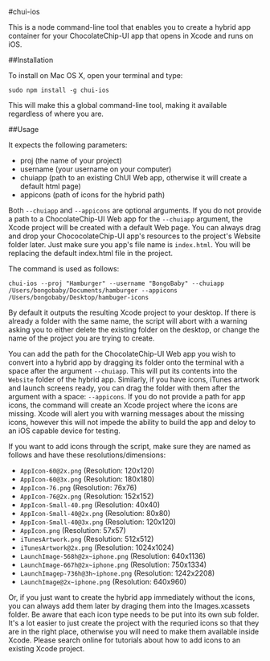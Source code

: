 #chui-ios

This is a node command-line tool that enables you to create a hybrid app container for your ChocolateChip-UI app that opens in Xcode and runs on iOS. 

##Installation

To install on Mac OS X, open your terminal and type:

```
sudo npm install -g chui-ios
```

This will make this a global command-line tool, making it available regardless of where you are.

##Usage

It expects the following parameters:

- proj (the name of your project)
- username (your username on your computer)
- chuiapp (path to an existing ChUI Web app, otherwise it will create a default html page)
- appicons (path of icons for the hybrid path)

Both `--chuiapp` and `--appicons` are optional arguments. If you do not provide a path to a ChocolateChip-UI Web app for the `--chuiapp` argument, the Xcode project will be created with a default Web page. You can always drag and drop your ChococolateChip-UI app's resources to the project's Website folder later. Just make sure you app's file name is `index.html`. You will be replacing the default index.html file in the project.

The command is used as follows:

    chui-ios --proj "Hamburger" --username "BongoBaby" --chuiapp /Users/bongobaby/Documents/hamburger --appicons /Users/bongobaby/Desktop/hambuger-icons


By default it outputs the resulting Xcode project to your desktop. If there is already a folder with the same name, the script will abort with a warning asking you to either delete the existing folder on the desktop, or change the name of the project you are trying to create. 

You can add the path for the ChocolateChip-UI Web app you wish to convert into a hybrid app by dragging its folder onto the terminal with a space after the argument `--chuiapp`. This will put its contents into the `Website` folder of the hybrid app. Similarly, if you have icons, iTunes artwork and launch screens ready, you can drag the folder with them after the argument with a space: `--appicons`. If you do not provide a path for app icons, the command will create an Xcode project where the icons are missing. Xcode will alert you with warning messages about the missing icons, however this will not impede the ability to build the app and deloy to an iOS capable device for testing. 

If you want to add icons through the script, make sure they are named as follows and have these resolutions/dimensions:

- `AppIcon-60@2x.png` (Resolution: 120x120)
- `AppIcon-60@3x.png` (Resolution: 180x180)
- `AppIcon-76.png` (Resolution: 76x76)
- `AppIcon-76@2x.png` (Resolution: 152x152)
- `AppIcon-Small-40.png` (Resolution: 40x40)
- `AppIcon-Small-40@2x.png` (Resolution: 80x80)
- `AppIcon-Small-40@3x.png` (Resolution: 120x120)
- `AppIcon.png` (Resolution: 57x57)
- `iTunesArtwork.png` (Resolution: 512x512)
- `iTunesArtwork@2x.png` (Resolution: 1024x1024)
- `LaunchImage-568h@2x~iphone.png` (Resolution: 640x1136)
- `LaunchImage-667h@2x~iphone.png` (Resolution: 750x1334)
- `LaunchImagep-736h@3h~iphone.png` (Resolution: 1242x2208)
- `LaunchImage@2x~iphone.png` (Resolution: 640x960)

Or, if you just want to create the hybrid app immediately without the icons, you can always add them later by draging them into the Images.xcassets folder. Be aware that each icon type needs to be put into its own sub folder. It's a lot easier to just create the project with the requried icons so that they are in the right place, otherwise you will need to make them available inside Xcode. Please search online for tutorials about how to add icons to an existing Xcode project.



